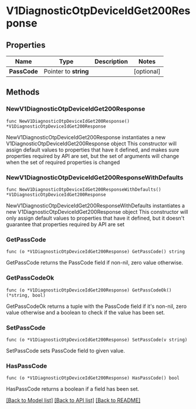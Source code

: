 # V1DiagnosticOtpDeviceIdGet200Response

## Properties

Name | Type | Description | Notes
------------ | ------------- | ------------- | -------------
**PassCode** | Pointer to **string** |  | [optional] 

## Methods

### NewV1DiagnosticOtpDeviceIdGet200Response

`func NewV1DiagnosticOtpDeviceIdGet200Response() *V1DiagnosticOtpDeviceIdGet200Response`

NewV1DiagnosticOtpDeviceIdGet200Response instantiates a new V1DiagnosticOtpDeviceIdGet200Response object
This constructor will assign default values to properties that have it defined,
and makes sure properties required by API are set, but the set of arguments
will change when the set of required properties is changed

### NewV1DiagnosticOtpDeviceIdGet200ResponseWithDefaults

`func NewV1DiagnosticOtpDeviceIdGet200ResponseWithDefaults() *V1DiagnosticOtpDeviceIdGet200Response`

NewV1DiagnosticOtpDeviceIdGet200ResponseWithDefaults instantiates a new V1DiagnosticOtpDeviceIdGet200Response object
This constructor will only assign default values to properties that have it defined,
but it doesn't guarantee that properties required by API are set

### GetPassCode

`func (o *V1DiagnosticOtpDeviceIdGet200Response) GetPassCode() string`

GetPassCode returns the PassCode field if non-nil, zero value otherwise.

### GetPassCodeOk

`func (o *V1DiagnosticOtpDeviceIdGet200Response) GetPassCodeOk() (*string, bool)`

GetPassCodeOk returns a tuple with the PassCode field if it's non-nil, zero value otherwise
and a boolean to check if the value has been set.

### SetPassCode

`func (o *V1DiagnosticOtpDeviceIdGet200Response) SetPassCode(v string)`

SetPassCode sets PassCode field to given value.

### HasPassCode

`func (o *V1DiagnosticOtpDeviceIdGet200Response) HasPassCode() bool`

HasPassCode returns a boolean if a field has been set.


[[Back to Model list]](../README.md#documentation-for-models) [[Back to API list]](../README.md#documentation-for-api-endpoints) [[Back to README]](../README.md)


